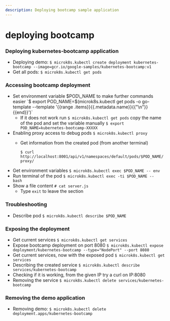 ```yaml
---
description: Deploying bootcamp sample application
---
```


# deploying bootcamp

### Deploying kubernetes-bootcamp application

* Deploying demo: `$ microk8s.kubectl create deployment kubernetes-bootcamp --image=gcr.io/google-samples/kubernetes-bootcamp:v1`
* Get all pods: `$ microk8s.kubectl get pods`

### Accessing bootcamp deployment

* Set environment variable $POD\_NAME to make further commands easier `$ export POD_NAME=$(microk8s.kubectl get pods -o go-template --template '{{range .items}}{{.metadata.name}}{{"\n"}}{{end}}')` 
  * If it does not work run `$ microk8s.kubectl get pods` copy the name of the pod and set the variable manually `$ export POD_NAME=kubernetes-bootcamp-XXXXX`
* Enabling proxy access to debug pods `$ microk8s.kubectl proxy`
  * Get information from the created pod \(from another terminal\)

    `$ curl http://localhost:8001/api/v1/namespaces/default/pods/$POD_NAME/proxy/`
* Get environment variables `$ microk8s.kubectl exec $POD_NAME -- env`
* Run terminal of the pod `$ microk8s.kubectl exec -ti $POD_NAME -- bash`
* Show a file content `# cat server.js`
  * Type `exit` to leave the section

### Troubleshooting

* Describe pod `$ microk8s.kubectl describe $POD_NAME`

### Exposing the deployment

* Get current services `$ microk8s.kubectl get services`
* Expose bootcamp deployment on port 8080 `$ microk8s.kubectl expose deployment/kubernetes-bootcamp --type="NodePort" --port 8080`
* Get current services, now with the exposed pod `$ microk8s.kubectl get services`
* Describing the created service `$ microk8s.kubectl describe services/kubernetes-bootcamp`
* Checking if it is working, from the given IP try a curl on IP:8080
* Removing the service `$ microk8s.kubectl delete services/kubernetes-bootcamp`

### Removing the demo application

* Removing demo: `$ microk8s.kubectl delete deployment.apps/kubernetes-bootcamp`

